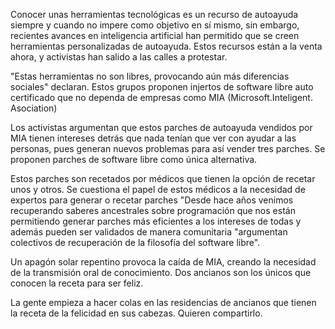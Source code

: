 Conocer unas herramientas tecnológicas es un recurso de autoayuda siempre y cuando no impere como objetivo en sí mismo, sin embargo, recientes avances en inteligencia artificial han permitido que se creen herramientas personalizadas de autoayuda. Estos recursos están a la venta ahora, y activistas han salido a las calles a protestar.

"Estas herramientas no son libres, provocando aún más diferencias sociales" declaran. Estos grupos proponen injertos de software libre auto certificado que no dependa de empresas como MIA (Microsoft.Inteligent. Asociation) 

Los activistas argumentan que estos parches de autoayuda vendidos por MIA tienen intereses detrás que nada tenían que ver con ayudar a las personas, pues generan nuevos problemas para así vender tres parches. Se proponen parches de software libre como única alternativa.

Estos parches son recetados por médicos que tienen la opción de recetar unos y otros.
Se cuestiona el papel de estos médicos a la necesidad de expertos para generar o recetar parches "Desde hace años venimos recuperando saberes ancestrales sobre programación que nos están permitiendo generar parches más eficientes a los intereses de todas y además pueden ser validados de manera comunitaria "argumentan colectivos de recuperación de la filosofía del software libre".

Un apagón solar repentino provoca la caída de MIA, creando la necesidad de la transmisión oral de conocimiento.
Dos ancianos son los únicos que conocen la receta para ser feliz.

La gente empieza a hacer colas en las residencias de ancianos que tienen la receta de la felicidad en sus cabezas. Quieren compartirlo.
